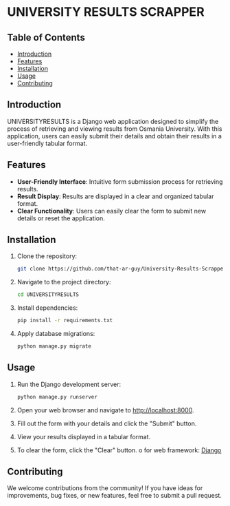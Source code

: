 # UNIVERSITY RESULTS SCRAPPER

## Table of Contents

- [Introduction](#introduction)
- [Features](#features)
- [Installation](#installation)
- [Usage](#usage)
- [Contributing](#contributing)
 
## Introduction

UNIVERSITYRESULTS is a Django web application designed to simplify the process of retrieving and viewing results from Osmania University. With this application, users can easily submit their details and obtain their results in a user-friendly tabular format.

## Features

- **User-Friendly Interface**: Intuitive form submission process for retrieving results.
- **Result Display**: Results are displayed in a clear and organized tabular format.
- **Clear Functionality**: Users can easily clear the form to submit new details or reset the application.

## Installation

1. Clone the repository:

    ```bash
    git clone https://github.com/that-ar-guy/University-Results-Scrapper.git
    ```

2. Navigate to the project directory:

    ```bash
    cd UNIVERSITYRESULTS
    ```

3. Install dependencies:

    ```bash
    pip install -r requirements.txt
    ```

4. Apply database migrations:

    ```bash
    python manage.py migrate
    ```

## Usage

1. Run the Django development server:

    ```bash
    python manage.py runserver
    ```

2. Open your web browser and navigate to [http://localhost:8000](http://localhost:8000).
3. Fill out the form with your details and click the "Submit" button.
4. View your results displayed in a tabular format.
5. To clear the form, click the "Clear" button.
o for web framework: [Django](https://www.djangoproject.com/)

## Contributing

We welcome contributions from the community! If you have ideas for improvements, bug fixes, or new features, feel free to submit a pull request.


